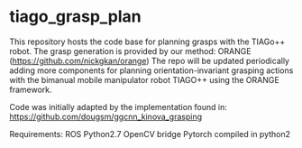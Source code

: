 # tiago_grasp_plan
This repository hosts the code base for planning grasps with the TIAGo++ robot. The grasp generation is provided by our method: ORANGE (https://github.com/nickgkan/orange)
The repo will be updated periodically adding more components for planning orientation-invariant grasping actions with the bimanual mobile manipulator robot TIAGO++ using the ORANGE framework.


Code was initially adapted by the implementation found in: https://github.com/dougsm/ggcnn_kinova_grasping

Requirements:
ROS
Python2.7
OpenCV bridge
Pytorch compiled in python2
